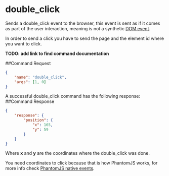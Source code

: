 double_click
========
Sends a double_click event to the browser, this event is sent as if it comes as part of the user interaction, meaning is not a synthetic [DOM event](http://www.w3.org/TR/DOM-Level-2-Events/events.html).

In order to send a click you have to send the page and the element id where you want to click.

**TODO: add link to find command documentation**

##Command Request
```json
{
    "name": "double_click",
    "args": [1, 0]
}
```
A successful double_click command has the following response:
##Command Response
```json
{
    "response": {
        "position": {
            "x": 165,
            "y": 59
        }
    }
}
```
Where **x** and **y** are the coordinates where the double_click was done.

You need coordinates to click because that is how PhantomJS works, for more info check [PhantomJS native events](http://phantomjs.org/api/webpage/method/send-event.html).
